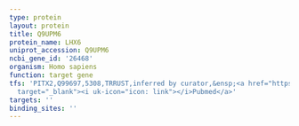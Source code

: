 ```yaml
---
type: protein
layout: protein
title: Q9UPM6
protein_name: LHX6
uniprot_accession: Q9UPM6
ncbi_gene_id: '26468'
organism: Homo sapiens
function: target gene
tfs: 'PITX2,Q99697,5308,TRRUST,inferred by curator,&ensp;<a href="https://www.ncbi.nlm.nih.gov/pubmed/?term=23229549%5Buid%5D"
  target="_blank"><i uk-icon="icon: link"></i>Pubmed</a>'
targets: ''
binding_sites: ''
---
```

